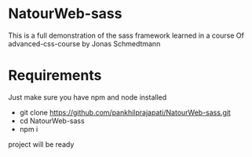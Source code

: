 # NatourWeb-sass
This is a full demonstration of the sass framework learned in a course Of advanced-css-course by Jonas Schmedtmann

# Requirements 
Just make sure you have npm and node installed
- git clone https://github.com/pankhilprajapati/NatourWeb-sass.git
- cd NatourWeb-sass
- npm i

project will be ready 
